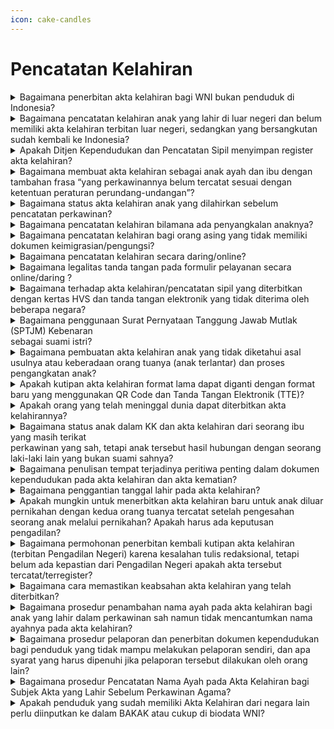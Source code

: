 ```yaml
---
icon: cake-candles
---
```


# Pencatatan Kelahiran

<details>

<summary>Bagaimana penerbitan akta kelahiran bagi WNI bukan penduduk di Indonesia?</summary>

Merujuk Pasal 41 ayat (2) dan Pasal 44 Peraturan Menteri Dalam Negeri Nomor 108 Tahun 2019 diatur bahwa pencatatan kelahiran kepada WNI bukan penduduk yang sedang berkunjung ke Indonesia dilakukan di Disdukcapil Kabupaten/Kota tempat terjadinya peristiwa penting. Akta kelahirannya dapat diterbitkan apabila memenuhi persyaratan sesuai dengan ketentuan Pasal 33 dan 34 Peraturan Presiden Nomor 96 Tahun 2018. Apabila WNI bukan penduduk tersebut belum memiliki NIK dan tidak terdapat dalam database kependudukan, maka akta kelahirannya dapat diterbitkan tanpa NIK.

**Sumber rujukan:**

* Pasal 33 dan Pasal 34 Peraturan Presiden Nomor 96 Tahun 2018 tentang Persyaratan dan Tata Cara Pendaftaran Penduduk dan Pencatatan Sipil. ([link](https://peraturan.go.id/id/perpres-no-96-tahun-2018))
* Pasal 41 ayat (2) dan Pasal 44 Peraturan Menteri Dalam Negeri Nomor 108 Tahun 2019 tentang Peraturan Pelaksanaan Peraturan Presiden Nomor 96 Tahun 2018 tentang Persyaratan dan Tata Cara Pendaftaran Penduduk dan Pencatatan Sipil. ([link](https://peraturan.go.id/id/perpres-no-96-tahun-2018))

{% hint style="success" %}
Dibuat:  23 Juni 2025 10:00 WIB | Perubahan terakhir: 23 Juni 2025 10:00 WIB
{% endhint %}

</details>



<details>

<summary>Bagaimana pencatatan kelahiran anak yang lahir di luar negeri dan belum memiliki akta kelahiran terbitan luar negeri, sedangkan yang bersangkutan sudah kembali ke Indonesia?</summary>

Apabila anak belum memiliki akta kelahiran (dari luar negeri), maka dapat diterbitkan akta kelahirannya di tempat domisili dengan memenuhi persyaratan sesuai ketentuan Pasal 33 dan Pasal 34 Peraturan Presiden Nomor 96 Tahun 2018 serta Surat Dirjen Dukcapil Nomor 470/13287/Dukcapil tanggal 28 September 2021. Tempat lahir pada akta kelahirannya dapat ditulis sesuai dengan permohonan penduduk.

**Sumber rujukan:**

* Pasal 33 dan Pasal 34 Peraturan Presiden Nomor 96 Tahun 2018 tentang Persyaratan dan Tata Cara Pendaftaran Penduduk dan Pencatatan Sipil. ([link](https://peraturan.go.id/id/perpres-no-96-tahun-2018))

- Surat Dirjen Dukcapil yang ditujukan kepada Kepala Dinas Dukcapil di Seluruh Indonesia Nomor: 470/13287/Dukcapil tanggal 28 September 2021 hal Jenis Layanan, Persyaratan dan Penjelasan Pendaftaran Penduduk dan Pencatatan Sipil.

{% hint style="success" %}
Dibuat:  23 Juni 2025 10:00 WIB | Perubahan terakhir: 23 Juni 2025 10:00 WIB
{% endhint %}

</details>



<details>

<summary>Apakah Ditjen Kependudukan dan Pencatatan Sipil menyimpan register akta kelahiran?</summary>

Ditjen Dukcapil tidak menyimpan register akta kelahiran dan berkas permohonan, register disimpan oleh masing-masing Disdukcapil Kabupaten/Kota yang menerbitkan akta kelahiran tersebut.

**Sumber rujukan:**

Surat Dirjen Dukcapil Nomor: 472.11/1771/DUKCAPIL tanggal 27 Januari 2022 kpd Kapolres Metro Jakpus.

{% hint style="success" %}
Dibuat:  23 Juni 2025 10:00 WIB | Perubahan terakhir: 23 Juni 2025 10:00 WIB
{% endhint %}

</details>



<details>

<summary>Bagaimana membuat akta kelahiran sebagai anak ayah dan ibu dengan tambahan frasa “yang perkawinannya belum tercatat sesuai dengan ketentuan peraturan perundang-undangan”?</summary>

a. Berdasarkan Pasal 33 ayat (1) dan Pasal 34 Peraturan Presiden Nomor 96 Tahun 2018 serta&#x20;Surat Dirjen Dukcapil Nomor 470/13287/Dukcapil tanggal 28 September 2021, diatur mengenai persyaratan pencatatan kelahiran, yaitu fotokopi surat keterangan kelahiran, fotokopi buku nikah/kutipan akta perkawinan dan fotokopi KK. Penduduk dapat membuat SPTJM Kebenaran Data Kelahiran (F-2.03) dengan 2 (dua) orang saksi, jika tidak dapat memenuhi persyaratan surat keterangan kelahiran. Penduduk dapat membuat SPTJM Kebenaran Data Pasangan Suami Istri (F-2.04) dengan 2 (dua) orang saksi, jika tidak dapat memenuhi persyaratan buku nikah/kutipan akta perkawinan tetapi status&#x20;hubungan dalam KK menunjukkan sebagai suami istri.

b. Merujuk Pasal 48 ayat (2) Peraturan Menteri Dalam Negeri Nomor 108 Tahun 2019, diatur&#x20;bahwa dalam hal pencatatan kelahiran, penduduk tidak dapat memenuhi persyaratan buku&#x20;nikah/kutipan akta perkawinan dan status hubungan dalam dalam keluarga pada KK menunjukkan status hubungan sebagai suami istri, dicatat dalam akta kelahiran sebagai anak ayah dan ibu dengan tambahan frasa yaitu “yang perkawinannya belum tercatat sesuai dengan ketentuan peraturan perundang-undangan”.\
\
**Sumber rujukan:**

* Pasal 33 dan Pasal 34 Peraturan Presiden Nomor 96 Tahun 2018 tentang Persyaratan dan Tata Cara Pendaftaran Penduduk dan Pencatatan Sipil.
* Pasal 48 ayat (2) Peraturan Menteri Dalam Negeri Nomor 108 Tahun 2019 tentang Peraturan Pelaksanaan Peraturan Presiden Nomor 96 Tahun 2018 tentang Persyaratan dan Tata Cara Pendaftaran Penduduk dan Pencatatan Sipil.
* Peraturan Menteri Dalam Negeri Nomor 109 Tahun 2019 tentang Formulir dan Buku Yang Digunakan Dalam Administrasi Kependudukan.
* Surat Dirjen Dukcapil yang ditujukan kepada Kepala Dinas Dukcapil di Seluruh Indonesia Nomor: 470/13287/Dukcapil tanggal 28 September 2021 hal Jenis Layanan, Persyaratan dan Penjelasan Pendaftaran Penduduk dan Pencatatan Sipil.

{% hint style="success" %}
Dibuat:  23 Juni 2025 10:00 WIB | Perubahan terakhir: 23 Juni 2025 10:00 WIB
{% endhint %}

</details>



<details>

<summary>Bagaimana status akta kelahiran anak yang dilahirkan sebelum pencatatan perkawinan?</summary>

Anak yang dilahirkan sebelum pencatatan perkawinan, yaitu orang tua baru mencatatkan perkawinannya di KUA Kecamatan setelah anak tersebut dilahirkan, maka dalam akta kelahiran dicatat sebagai “anak seorang ibu”.\
\
**Sumber rujukan:**\
Surat Dirjen Dukcapil Nomor: 472.11/431/DUKCAPIL tanggal 16 Januari 2020 kpd Kepala Dinas Dukcapil Kab. Kudus.

{% hint style="success" %}
Dibuat:  23 Juni 2025 10:00 WIB | Perubahan terakhir: 23 Juni 2025 10:00 WIB
{% endhint %}

</details>



<details>

<summary>Bagaimana pencatatan kelahiran bilamana ada penyangkalan anaknya?</summary>

Anak yang dilahirkan dalam ikatan perkawinan yang sah, maka pada prinsipnya dicatat sebagai anak dari ayah dan ibu dalam akta kelahiran. Pada akta kelahiran anak, tidak boleh&#x20;mencantum nama sebagai ayah apabila pada saat anak dimaksud dilahirkan, ibu masih terikat dalam perkawinan yang sah dengan orang lain. Apabila ibu kandung menyangkal anaknya sebagai anak dari mantan suaminya karena sudah berpisah beberapa tahun saat anak tersebut dilahirkan, maka pada akta kelahiran anak dimaksud dapat dicantumkan nama ibunya saja tanpa nama ayah, berdasarkan permohonan dari ibu kandung dan harus membuat surat pernyataan tanggung jawab mutlak (SPTJM) dengan 2 (dua) orang saksi.\
\
**Sumber rujukan:**\
Surat Dirjen Dukcapil Nomor 472.11/7979/DUKCAPIL tanggal 3 Agustus 2020 kpd Kepala Disdukcapil Kab. Kudus.

{% hint style="success" %}
Dibuat:  23 Juni 2025 10:00 WIB | Perubahan terakhir: 23 Juni 2025 10:00 WIB
{% endhint %}

</details>



<details>

<summary>Bagaimana pencatatan kelahiran bagi orang asing yang tidak memiliki dokumen keimigrasian/pengungsi?</summary>

Berdasarkan Pasal 33 ayat (5) Peraturan Presiden Nomor 96 Tahun 2018 diatur bahwa&#x20;pencatatan kelahiran bagi orang asing dilakukan dengan memenuhi persyaratan berupa surat&#x20;keterangan kelahiran, dokumen perjalanan, KTP-el/KITAP/KITAS/visa kunjungan, dan Pasal 77 ayat (1) diatur dalam hal terjadi peristiwa penting yang dialami oleh orang asing yang tidak memiliki dokumen keimigrasian dalam wilayah NKRI dapat diterbitkan surat keterangan oleh Disdukcapil Kabupaten/Kota di tempat terjadinya peristiwa penting. Merujuk ketentuan tersebut, maka bagi orang asing yang memiliki persyaratan berupa dokumen keimigrasian dapat diterbitkan akta kelahiran, sedangkan orang asing yang tidak memiliki dokumen keimigrasian hanya diterbitkan surat keterangan kelahiran.\
\
**Sumber rujukan:**\
Pasal 33 ayat (5) dan Pasal 77 ayat (1) Peraturan Presiden Nomor 96 Tahun 2018 tentang Persyaratan dan Tata Cara Pendaftaran Penduduk dan Pencatatan Sipil.

{% hint style="success" %}
Dibuat:  23 Juni 2025 10:00 WIB | Perubahan terakhir: 23 Juni 2025 10:00 WIB
{% endhint %}

</details>



<details>

<summary>Bagaimana pencatatan kelahiran secara daring/online?</summary>

Berdasarkan Peraturan Menteri Dalam Negeri Nomor 109 Tahun 2019, pada lampirannya mengenai keterangan Formulasi Kalimat dalam Register Akta Kelahiran angka 18 diatur bahwa “nama dan tanda tangan pelapor, dikecualikan bagi pencatatan kelahiran secara online tidak diperlukan tanda tangan pelapor”. Merujuk ketentuan tersebut, maka untuk&#x20;pelayanan pencatatan kelahiran secara daring/online, tidak diperlukan tanda tangan pelapor pada register akta kelahiran. Selanjutnya, apabila penduduk sudah dapat mencetak kutipan akta kelahiran secara mandiri, tidak perlu datang ke Disdukcapil.\
\
**Sumber rujukan:**\
Peraturan Menteri Dalam Negeri Nomor 109 Tahun 2019 tentang Formulir dan Buku yang Digunakan Dalam Administrasi Kependudukan.

{% hint style="success" %}
Dibuat:  23 Juni 2025 10:00 WIB | Perubahan terakhir: 23 Juni 2025 10:00 WIB
{% endhint %}

</details>



<details>

<summary>Bagaimana legalitas tanda tangan pada formulir pelayanan secara online/daring ?</summary>

Berdasarkan :

a. Pasal 3 Peraturan Menteri Dalam Negeri Nomor 104 Tahun 2019, diatur bahwa dokumen aktif dalam penyelenggaraan pendaftaran penduduk dan pencatatan sipil meliputi antara lain formulir pendaftaran penduduk dan formulir pencatatan sipil yang telah diisi oleh penduduk.

b. Peraturan Menteri Dalam Negeri Nomor 108 Tahun 2019, yang intinya diatur bahwa layanan&#x20;pendaftaran penduduk dan pencatatan sipil dilakukan dengan tata cara antara lain “penduduk/pemohon mengisi dan menandatangani formulir”.

c. Peraturan Menteri Dalam Negeri Nomor 109 Tahun 2019, diatur bahwa setiap format formulir pelayanan pendaftaran penduduk dan formulir pencatatan sipil tersedia “tempat/kolom tanda tangan penduduk/pemohon”. Memperhatikan ketentuan di atas bahwa dalam pelayanan pendaftaran penduduk dan pencatatan sipil termasuk pelayanan secara online/daring, formulir harus ditandatangani oleh penduduk/pemohon sebagai bukti persetujuan dan pengakuan atas kebenaran isi formulir tersebut.\
\
**Sumber rujukan:**

* Pasal 3 Peraturan Menteri Dalam Negeri Nomor 104 Tahun 2019
* Peraturan Menteri Dalam Negeri Nomor 108 Tahun 2019
* Peraturan Menteri Dalam Negeri Nomor 109 Tahun 2019 tentang Formulir dan Buku yang Digunakan Dalam Administrasi Kependudukan

{% hint style="success" %}
Dibuat:  23 Juni 2025 10:00 WIB | Perubahan terakhir: 23 Juni 2025 10:00 WIB
{% endhint %}

</details>



<details>

<summary>Bagaimana terhadap akta kelahiran/pencatatan sipil yang diterbitkan dengan kertas HVS dan tanda tangan elektronik yang tidak diterima oleh beberapa negara?</summary>

Kementerian Luar Negeri telah menyampaikan Nota Diplomatik Nomor D/01701/08/2020/64 dan Nomor D/01744/08/2020/64 kepada seluruh Perwakilan Negara Asing dan Organisasi Internasional di Indonesia yang intinya menyampaikan bahwa Kutipan Akta Pencatatan Sipil menggunakan kertas HVS 80gram ukuran A4 dan ditandatangani secara elektronik. Selanjutnya, berdasarkan Surat Dirjen Dukcapil Nomor 471.13/5410/DUKCAPIL tanggal 22 April 2021, disampaikan bahwa:

a. Merujuk ketentuan Pasal 11 Undang-Undang Nomor 23 Tahun 2006 dan Pasal 11 Peraturan&#x20;Menteri Dalam Negeri Nomor 119 Tahun 2017, telah diatur antara lain bahwa Kepala Disdukcapil dapat membuat dan menandatangani keterangan pencatatan sipil.

b. Kepala Disdukcapil dapat menerbitkan surat keterangan pencatatan sipil mengenai keabsahan kutipan akta pencatatan sipil guna kepentingan legalisasi untuk kedutaan Jerman&#x20;khusus dokumen kependudukan yang telah diterbitkan dengan kertas HVS dan tanda tangan&#x20;elektronik.\
\
**Sumber rujukan:**

* Pasal 11 Undang-Undang Nomor 23 Tahun 2006 tentang Administrasi Kependudukan.
* Pasal 11 Peraturan Menteri Dalam Negeri Nomor 119 Tahun 2017 tentang Pengangkatan dan Pemberhentian Serta Tugas Pokok Pejabat Pencatatan Sipil dan Petugas Registrasi.
* Surat Dirjen Dukcapil yang ditujukan kepada Kepala Dinas Dukcapil di seluruh Indonesia Nomor: 471.13/5410/Dukcapil tanggal 22 April 2021 hal Legalisasi Dokumen Pencatatan Sipil yang diterbitkan dengan Kertas HVS dan Tanda Tangan Elektronik yang akan dipergunakan di Luar Negeri.

{% hint style="success" %}
Dibuat:  23 Juni 2025 10:00 WIB | Perubahan terakhir: 23 Juni 2025 10:00 WIB
{% endhint %}

</details>



<details>

<summary>Bagaimana penggunaan Surat Pernyataan Tanggung Jawab Mutlak (SPTJM) Kebenaran<br>sebagai suami istri?</summary>

Berdasarkan Pasal 34 Peraturan Presiden Nomor 96 Tahun 2018 dan Pasal 48 ayat (2) Peraturan Menteri Dalam Negeri Nomor 108 Tahun 2019, yang intinya diatur bahwa penduduk dapat membuat SPTJM kebenaran data dengan diketahui 2 (dua) orang saksi apabila tidak memiliki buku nikah/kutipan akta perkawinan atau bukti lain yang sah tetapi status hubungan dalam KK menunjukan sebagai suami istri.&#x20;Selanjutnya dicatat dalam register akta kelahiran dan kutipan akta kelahiran sebagai anak ayah dan ibu dengan tambahan frasa yaitu yang “perkawinannya belum tercatat sesuai dengan ketentuan peraturan perundang-undangan”.\
\
**Sumber rujukan:**

* Pasal 34 Peraturan Presiden Nomor 96 Tahun 2018 tentang Persyaratan dan Tata Cara Pendaftaran Penduduk dan Pencatatan Sipil.
* Pasal 48 ayat (2) Peraturan Menteri Dalam Negeri Nomor 108 Tahun 2019 tentang Peraturan Pelaksanaan Peraturan Presiden Nomor 96 Tahun 2018 tentang Persyaratan dan Tata Cara Pendaftaran Penduduk dan Pencatatan Sipil.

{% hint style="success" %}
Dibuat:  23 Juni 2025 10:00 WIB | Perubahan terakhir: 23 Juni 2025 10:00 WIB
{% endhint %}

</details>



<details>

<summary>Bagaimana pembuatan akta kelahiran anak yang tidak diketahui asal usulnya atau keberadaan orang tuanya (anak terlantar) dan proses pengangkatan anak?</summary>

Berdasarkan Pasal 33 Peraturan Presiden Nomor 96 Tahun 2018 diatur bahwa pencatatan&#x20;kelahiran bagi anak yang tidak diketahui asal usulnya/keberadaan orang tuanya (anak terlantar) dilaksanakan berdasarkan Berita Acara Pemeriksaan Kepolisian atau Surat Pernyataan Tanggung Jawab Mutlak Kebenaran Data Kelahiran (F-2.03) yang ditandatangani oleh wali/penanggung jawab anak tersebut dengan 2 (dua) orang saksi. Merujuk Pasal 47 Peraturan Presiden Nomor 96 Tahun 2018 diatur bahwa salah satu persyaratan dalam pencatatan pengangkatan anak yaitu kutipan akta kelahiran anak. Dengan demikian dalam&#x20;pelaksanaan pencatatan pengangkatan anak, maka anak harus memiliki akta kelahiran terlebih dahulu, karena pencatatan pengangkatan anak dilaksanakan dengan membuat catatan pinggir pada akta kelahiran. Anak yang tidak diketahui asal usulnya atau keberadaan orang tuanya, dapat menjadi anggota keluarga pada Kartu Keluarga wali/yang bertanggung&#x20;jawab terhadap anak tersebut atau pengurus panti asuhan.\
\
**Sumber rujukan:**

* Pasal 33 dan Pasal 47 Peraturan Presiden Nomor 96 Tahun 2018 tentang Persyaratan dan Tata Cara Pendaftaran Penduduk dan Pencatatan Sipil.
* Peraturan Menteri Dalam Negeri Nomor 109 Tahun 2019 tentang Formulir dan Buku Yang Digunakan Dalam Administrasi Kependudukan.

{% hint style="success" %}
Dibuat:  23 Juni 2025 10:00 WIB | Perubahan terakhir: 23 Juni 2025 10:00 WIB
{% endhint %}

</details>



<details>

<summary>Apakah kutipan akta kelahiran format lama dapat diganti dengan format baru yang menggunakan QR Code dan Tanda Tangan Elektronik (TTE)?</summary>

a. Berdasarkan Pasal 66 ayat (2) Undang-Undang Nomor 23 Tahun 2006 diatur bahwa akta&#x20;pencatatan sipil berlaku selamanya.&#x20;

b. Merujuk ketentuan Pasal 92 Peraturan Menteri Dalam Negeri Nomor 108 Tahun 2019, diatur&#x20;bahwa kutipan akta pencatatan sipil dapat diterbitkan kembali karena rusak, hilang atau&#x20;berada dalam penguasaan salah satu pihak yang bersengketa.

c. Sehubungan dengan ketentuan pada huruf a dan b, maka:

1. Kutipan akta kelahiran format lama yang ditandatangani secara manual tanpa QR   &#x20;Code/TTE tetap berlaku, sehingga pada prinsipnya tidak perlu diganti atau diterbitkan   &#x20;kembali menggunakan QR Code/TTE Diminta kepada Disdukcapil Kabupaten/Kota   &#x20;agar aktif menjelaskan kepada masyarakat, lembaga terkait termasuk perusahaan   &#x20;penyalur tenaga kerja, mengenai ketentuan tersebut di atas.
2. Apabila lembaga atau perusahaan penerima Pekerja Migran Indonesia (PMI) di luar   &#x20;negeri tetap mensyaratkan kutipan akta kelahiran yang menggunakan QR Code/TTE, maka untuk kepentingan penduduk tersebut kutipan akta kelahirannya dapat diterbitkan kembali menggunakan QR Code/TTE, berdasarkan permohonan penduduk dan membuat surat pernyataan 2 (dua) orang saksi serta kutipan akta kelahiran yang lama ditarik dari   &#x20;penduduk/subyek akta.

**Sumber rujukan:**\
Surat Dirjen Dukcapil Nomor 400.8.2.2/4789/DUKCAPIL tanggal 13 Maret 2023 kpd&#x20;Kepala Dinas Pemberdayaan Masyarakat, Desa, Kependudukan dan Pencatatan Sipil Provinsi Jawa Tengah.

{% hint style="success" %}
Dibuat:  23 Juni 2025 10:00 WIB | Perubahan terakhir: 23 Juni 2025 10:00 WIB
{% endhint %}

</details>



<details>

<summary>Apakah orang yang telah meninggal dunia dapat diterbitkan akta kelahirannya?</summary>

a. Berdasarkan ketentuan Pasal 27 ayat (1) dan (2) Nomor 24 tahun 2013, intinya diatur bahwa setiap kelahiran wajib dilaporkan oleh penduduk kepada instansi pelaksana (Disdukcapil Kabupaten/Kota) setempat paling lama 60 (enam puluh) hari sejak dilahirkan untuk diterbitkan akta kelahiran.

b. Merujuk ketentuan Pasal 44 ayat (1) Undang-Undang Nomor 24 Tahun 2013, diatur bahwa&#x20;setiap kematian wajib dilaporkan kepada instansi pelaksana untuk diterbitkan akta kematian.

c. Berdasarkan ketentuan tersebut di atas, maka akta kelahiran diterbitkan untuk penduduk yang masih hidup, sedangkan bagi yang sudah meninggal dunia diterbitkan akta kematian. Penduduk yang sudah meninggal dunia statusnya diubah menjadi mati (kode/flag 1) dalam database kependudukan dan dihapus datanya sebagai anggota keluarga dalam Kartu Keluarga (KK).&#x20;

**Sumber rujukan:**

* Pasal 27 ayat (1), ayat (2) dan Pasal 44 ayat (1) Undang-Undang Nomor 24 Tahun 2013 tentang Perubahan atas Undang-Undang Nomor 23 Tahun 2006 tentang Administrasi Kependudukan.
* Surat Dirjen Dukcapil Nomor: 400.8.2.2/4115/DUKCAPIL tanggal 3 Mei 2023 kpd Saudara Benediktus Beke (Penduduk).

{% hint style="success" %}
Dibuat:  23 Juni 2025 10:00 WIB | Perubahan terakhir: 23 Juni 2025 10:00 WIB
{% endhint %}

</details>



<details>

<summary>Bagaimana status anak dalam KK dan akta kelahiran dari seorang ibu yang masih terikat<br>perkawinan yang sah, tetapi anak tersebut hasil hubungan dengan seorang laki-laki lain yang bukan suami sahnya?</summary>

a. Anak yang dilahirkan dalam ikatan perkawinan yang sah, pada prinsipnya dicatat sebagai anak dari ayah dan ibu dalam KK dan akta kelahiran.

b. Apabila ibu kandung menyangkal anaknya sebagal anak biologis dari suaminya dan&#x20;suaminya juga menyangkal, maka dalam KK dan akta kelahiran anaknya dapat dicantumkan nama ibunya saja, berdasarkan permohonan dan membuat SPTJM dengan 2 (dua) orang saksi.

**Sumber rujukan:**

* Peraturan Menteri Dalam Negeri Nomor 109 Tahun 2019 tentang Formulir dan Buku Yang Digunakan Dalam Administrasi Kependudukan.
* Surat Dirjen Dukcapil Nomor 472.11/17383/DUKCAPIL tanggal 16 Desember 2023 kpd Kadis Dukcapil Kab. Banyumas.

{% hint style="success" %}
Dibuat:  23 Juni 2025 10:00 WIB | Perubahan terakhir: 23 Juni 2025 10:00 WIB
{% endhint %}

</details>



<details>

<summary>Bagaimana penulisan tempat terjadinya peritiwa penting dalam dokumen kependudukan pada akta kelahiran dan akta kematian?</summary>

Berdasarkan Petunjuk pengisian Formulir Pelaporan Pencatatan Sipil di Dalam Wilayah NKRI&#x20;(F-2.01) dan Formulasi Kalimat Register Akta Kelahiran (F-2.14) berdasarkan Peraturan Menteri Dalam Negeri Nomor 109 Tahun 2019 tentang Formulir dan Buku Yang Digunakan Dalam Administrasi Kependudukan, diatur bahwa penulisan tempat terjadinya peristiwa penting (seperti: tempat lahir, mati) diisi nama kabupaten/kota, dengan penjelasan:

a. Peristiwa penting yang terjadi di kabupaten/kota, maka tempat terjadinya ditulis nama&#x20;“kabupaten/kota” dalam dokumen kependudukan, contohnya Kabupaten Tangerang dan Kota Tangerang.

b. Khusus untuk peristiwa penting yang terjadi di Provinsi DKI Jakarta, maka tempat terjadinya ditulis Jakarta dalam dokumen kependudukan.

c. Peristiwa penting yang terjadi di luar Wilayah Negara Kesatuan Republik Indonesia, tempat&#x20;terjadinya peristiwa ditulis “nama kota/setingkat dan nama negara” dalam dokumen kependudukan, contohnya Tawau Malaysia. Dengan demikian, nama kabupaten/kota sebagai tempat lahir yang tercantum pada akta kelahiran dan akta kematian, tidak dapat diubah menjadi nama desa/kelurahan atau nama lainnya sesuai dengan yang tercantum dalam ijazah pendidikan.

**Sumber rujukan:**

* Peraturan Menteri Dalam Negeri Nomor 109 Tahun 2019 tentang Formulir dan Buku Yang Digunakan Dalam Administrasi Kependudukan.
* Surat Dirjen Dukcapil No. 472.11/16843/DUKCAPIL tgl 8 Desember 2021 kpd Kadis Dukcapil Kab OKU Timur;
* Surat Dirjen Dukcapil Nomor 400.8.2.15/2350//DUKCAPIL tgl 27 Februari 2024 kpd Kepala Dinas/Biro yg membidangi Dukcapil Provinsi, Kab/Kota di seluruh Indonesia.

{% hint style="success" %}
Dibuat:  23 Juni 2025 10:00 WIB | Perubahan terakhir: 23 Juni 2025 10:00 WIB
{% endhint %}

</details>



<details>

<summary>Bagaimana penggantian tanggal lahir pada akta kelahiran?</summary>

Bahwa perubahan/penggantian tanggal lahir tidak dapat dilakukan hanya berdasarkan surat&#x20;pemberkatan gereja, karena semua dokumen lainnya yang dimiliki, yaitu KK dan KTPel sudah sama tercantum tanggal lahir yang sama, sehingga termasuk kategori penggantian tanggal lahir. Penggantian tanggal lahir tersebut, harus berdasarkan penetapan pengadilan.

**Sumber rujukan:**\
Surat Dirjen Dukcapil No. 472.11/9028/DUKCAPIL tanggal 15 Juli 2021 kpd Kepala Dinas Dukcapil Kota Batam.

{% hint style="success" %}
Dibuat:  23 Juni 2025 10:00 WIB | Perubahan terakhir: 23 Juni 2025 10:00 WIB
{% endhint %}

</details>



<details>

<summary>Apakah mungkin untuk menerbitkan akta kelahiran baru untuk anak diluar pernikahan dengan kedua orang tuanya tercatat setelah pengesahan seorang anak melalui pernikahan? Apakah harus ada keputusan pengadilan?</summary>

Harus melalui penetapan pengadilan bagi anak yang lahir sebelum orang tuanya melaksanakan perkawinan sah menurut hukum agama/kepercayaan terhadap Tuhan YME, sebagaimana diatur dalam Pasal 52 Peraturan Presiden Nomor 96 Tahun 2019 diatur bahwa Pencatatan pengesahan anak Penduduk yang dilahirkan sebelum orang tuanya melaksanakan perkawinan sah menurut hukum agama atau kepercayaan terhadap Tuhan YME dilakukan berdasarkan penetapan pengadilan. Pejabat Pencatatan Sipil membuat catatan pinggir pada register akta kelahiran maupun pada kutipan akta kelahiran.&#x20;

**Sumber rujukan:**\
Pasal 52 Peraturan Presiden Nomor 96 Tahun 2018 tentang Persyaratan dan Tata Cara Pendaftaran Penduduk dan Pencatatan Sipil.

</details>



<details>

<summary>Bagaimana permohonan penerbitan kembali kutipan akta kelahiran (terbitan Pengadilan Negeri) karena kesalahan tulis redaksional, tetapi belum ada kepastian dari Pengadilan Negeri apakah akta tersebut tercatat/terregister?</summary>

Terkait kondisi tersebut apabila register aktanya tidak ditemukan maka Disdukcapil Kabupaten/Kota dapat menerbitkan kembali registernya berdasarkan kutipan atau fotokopi kutipan akta kelahiran tersebut sebagaimana ketentuan Pasal 90 dan 91 Peraturan Menteri Dalam Negeri Nomor 108 Tahun 2019. Selanjutnya dilakukan penerbitan kembali dan pembetulan kutipan akta kelahiran dimaksud.&#x20;

**Sumber rujukan:**

* Pasal 90 dan 91 Peraturan Menteri Dalam Negeri Nomor 108 Tahun 2019 tentang Peraturan Pelaksanaan Peraturan Presiden Nomor 96 Tahun 2018 tentang Persyaratan dan Tata Cara Pendaftaran Penduduk dan Pencatatan Sipil.
* Surat Dirjen Dukcapil No. 472.11/9028/DUKCAPIL tanggal 15 Juli 2021 kpd Kadis Dukcapil Kota Batam.

{% hint style="success" %}
Dibuat:  23 Juni 2025 10:00 WIB | Perubahan terakhir: 23 Juni 2025 10:00 WIB
{% endhint %}

</details>



<details>

<summary>Bagaimana cara memastikan keabsahan akta kelahiran yang telah diterbitkan?</summary>

Untuk memastikan kebenaran seluruh data akta kelahiran maupun dokumen lain yang diterbitkan oleh Disdukcapil, agar berkoordinasi langsung kepada Disdukcapil yang menerbitkan akta kelahiran atau dokumen yang dimaksud karena Ditjen Kependudukan&#x20;dan Pencatatan Sipil tidak menyimpan arsip dokumen kependudukan termasuk register akta kelahiran, KK atau dokumen lainnya.&#x20;

**Sumber rujukan:**\
Surat Dirjen Dukcapil No. 400.8.2.1/16400/Dukcapil tanggal 14 November 2023 kpd Abraham Rodo Law Office

{% hint style="success" %}
Dibuat:  23 Juni 2025 10:00 WIB | Perubahan terakhir: 23 Juni 2025 10:00 WIB
{% endhint %}

</details>



<details>

<summary>Bagaimana prosedur penambahan nama ayah pada akta kelahiran bagi anak yang lahir dalam perkawinan sah namun tidak mencantumkan nama ayahnya pada akta kelahiran?</summary>

Prosedur penambahan nama ayah pada akta kelahiran bagi anak yang lahir dalam perkawinan sah namun tidak mencantumkan nama ayahnya pada akta kelahiran dilakukan melalui beberapa tahap sebagai berikut:\
a. Pembatalan Akta Kelahiran: Berdasarkan Pasal 72 Undang-Undang Nomor 23 Tahun 2006,&#x20;pembatalan akta pencatatan sipil dilakukan berdasarkan putusan pengadilan yang telah mempunyai kekuatan hukum tetap. Selanjutnya&#x20;merujuk ketentuan Pasal 89 ayat (2) dan ayat (4) Peraturan Menteri Dalam Negeri Nomor 108 Tahun 2019 diatur bahwa pembatalan akta pencatatan sipil juga dapat dilakukan tanpa melalui pengadilan (Contrarius Actus).

b. Pembatalan Akta Kelahiran yang Tidak Mencantumkan Nama Ayah: Untuk kasus anak&#x20;yang lahir dalam perkawinan sah (orag tuanya memiliki buku nikah) namun pada akta kelahirannya tidak mencantumkan nama ayahnya, akta tersebut dapat dibatalkan sesuai dengan ketentuan pembatalan yang disebutkan di atas.

c. Penerbitan Akta Kelahiran Baru: Setelah akta kelahiran tersebut dibatalkan, maka berdasarkan permohonan diterbitkan kembali akta kelahiran yang baru dengan mencantumkan nama ayahnya. Pada akta kelahiran yang baru ini, nama ayah akan dicantumkan dan ditulis sebagai Warga Negara Indonesia (WNI) karena pada dokumen&#x20;kependudukan dan paspor yang dimiliki berstatus sebagai WNI.

d. Koordinasi dengan Kementerian Hukum dan HAM: Jika masih ada keraguan mengenai status kewarganegaraan anak-anak tersebut, maka perlu segera berkoordinasi dengan Kementerian Hukum dan HAM untuk memastikan status kewarganegaraan mereka.&#x20;Dengan mengikuti prosedur di atas, penambahan nama ayah pada akta kelahiran dapat dilakukan sesuai dengan ketentuan hukum yang berlaku.

**Sumber rujukan:**

* Undang-Undang Nomor 23 Tahun 2006;
* Peraturan Menteri Dalam Negeri Nomor 108 Tahun 2019;
* Surat Dirjen Dukcapil No. 400.2.2/1790/DUKCAPIL tgl 12 Februari 2024 kepada Kepala Dinas Kependudukan dan Pencatatan Sipil Provinsi DKI Jakarta tentang Penambahan Nama Ayah pada Akta Kelahiran

{% hint style="success" %}
Dibuat:  23 Juni 2025 10:00 WIB | Perubahan terakhir: 23 Juni 2025 10:00 WIB
{% endhint %}

</details>



<details>

<summary>Bagaimana prosedur pelaporan dan penerbitan dokumen kependudukan bagi penduduk yang tidak mampu melakukan pelaporan sendiri, dan apa syarat yang harus dipenuhi jika pelaporan tersebut dilakukan oleh orang lain?</summary>

Prosedur pelaporan dan penerbitan dokumen kependudukan bagi penduduk yang tidak mampu melakukan pelaporan sendiri diatur dalam Pasal 66 ayat (1) dan ayat (2) Peraturan Presiden Nomor 96 Tahun 2018. Berdasarkan ketentuan ini, penduduk yang tidak mampu melaporkan sendiri (karena umur, sakit keras, cacat fisik, atau cacat mental) dapat dibantu oleh Disdukcapil Kabupaten/Kota, UPT Disdukcapil Kabupaten/Kota, dan Perwakilan Republik&#x20;Indonesia, atau meminta bantuan kepada orang lain.

Jika pelaporan dilakukan oleh orang lain,&#x20;diperlukan surat kuasa dalam pelayanan administrasi kependudukan (F-1.07) yang ditandatangani oleh penduduk yang memberikan kuasa dan penduduk yang diberikan kuasa. Format surat kuasa ini diatur dalam lampiran Peraturan Menteri Dalam Negeri Nomor 109 Tahun 2019.

Dengan demikian, penerbitan dokumen kependudukan dapat diwakilkan oleh orang lain selama penduduk yang bersangkutan tidak mampu melakukan pelaporan sendiri dan telah melengkapi surat kuasa (F-1.07) yang ditandatangani sesuai ketentuan yang berlaku. Namun, surat kuasa yang tidak sesuai dengan format yang telah ditetapkan,&#x20;tidak dapat digunakan dalam pelayanan administrasi kependudukan. Selain itu, ketelitian dalam verifikasi dan validasi kelengkapan dokumen sangat penting untuk menghindari penerbitan dokumen yang tidak sah, seperti contoh yang terjadi pada kasus penerbitan Kartu Keluarga yang harus dibatalkan karena ketidakcocokan masa berlaku ITAP.&#x20;

**Sumber rujukan:**

* Peraturan Presiden Nomor 96 Tahun 2018 tentang Persyaratan dan Tata Cara Pendaftaran Penduduk dan Pencatatan Sipil;
* Peraturan Menteri Dalam Negeri Nomor 109 Tahun 2019 tentang Formulir dan Buku yang Digunakan dalam Administrasi Kependudukan;
* Surat Dirjen Dukcapil No. 400.8.2.15/3670/Dukcapil tgl 20 Maret 2024 kepada Kepala Disdukcapil Kota Tomohon tentang Penyampaian arahan atas permaslahan penerbitan dokumen kependudukan.

{% hint style="success" %}
Dibuat:  23 Juni 2025 10:00 WIB | Perubahan terakhir: 23 Juni 2025 10:00 WIB
{% endhint %}

</details>



<details>

<summary>Bagaimana prosedur Pencatatan Nama Ayah pada Akta Kelahiran bagi Subjek Akta yang Lahir Sebelum Perkawinan Agama?</summary>

Berdasarkan Peraturan Menteri Dalam Negeri Nomor 108 Tahun 2019, pada:

a. Pasal 48 ayat (2) diatur bahwa dalam hal pencatatan kelahiran tidak dapat memenuhi&#x20;persyaratan berupa buku nikah/kutipan akta perkawinan atau bukti lain yang sah; dan status&#x20;hubungan dalam keluarga pada Kartu Keluarga menunjukkan status hubungan perkawinan sebagai suami istri, dilakukan pencatatan dalam Register Akta Kelahiran dan Kutipan Akta Kelahiran sebagai Anak Ayah dan Ibu dengan tambahan Frasa, yaitu:&#x20;yang perkawinannya belum tercatat sesuai dengan ketentuan peraturan perundang-undangan.

b. Pasal 87 (2) huruf d dan e, disebutkan bahwa pencatatan Pembetulan Akta Pencatatan Sipil dilakukan oleh Pejabat Pencatatan Sipil dengan membuat Catatan Pinggir pada Register Akta Pencatatan Sipil mengenai pembetulan Akta, menerbitkan kembali Kutipan Akta Pencatatan Sipil dan mencabut Kutipan Akta Pencatatan Sipil dari subjek akta.&#x20;

Berdasarkan ketentuan tersebut, Akta Kelahiran dapat diperbarui untuk mencantumkan kedua orangtuanya dengan tambahan frasa yang dimaksud. Hal ini dapat dilakukan jika saat anak dilahirkan, orangtuanya sudah menunjukkan status sebagai suami istri dalam Kartu Keluarga, dengan membuat Surat Pernyataan Tanggung Jawab Mutlak (SPTJM) Kebenaran sebagai Pasangan Suami Istri (F-2.04). Proses ini melibatkan Pejabat Pencatatan Sipil yang&#x20;akan membuat Catatan Pinggir pada Register Akta Kelahiran, menerbitkan kembali Kutipan Akta Kelahiran dengan perubahan yang sesuai, dan mencabut Kutipan Akta Kelahiran lama dari subjek akta.

**Sumber rujukan:**

* Peraturan Menteri Dalam Negeri Nomor 108 Tahun 2019 tentang Peraturan Pelaksanaan Peraturan Presiden Nomor 96 Tahun 2018 tentang Persyaratan dan Tata Cara Pendaftaran Penduduk dan Pencatatan Sipil;
* Surat Dirjen Dukcapil Nomor 400.8.2.2/10168/DUKCAPIL tgl 5 Juli 2024 kepada Kepala Dinas Dukcapil Provinsi DKI Jakarta tentang Pembetulan Akta Kelahiran.

{% hint style="success" %}
Dibuat:  23 Juni 2025 10:00 WIB | Perubahan terakhir: 23 Juni 2025 10:00 WIB
{% endhint %}

</details>



<details>

<summary>Apakah penduduk yang sudah memiliki Akta Kelahiran dari negara lain perlu diinputkan ke dalam BAKAK atau cukup di biodata WNI?</summary>

Cukup direkam datanya dalam database kependudukan dan diterbitkan surat keterangan&#x20;pelaporan kelahiran dari luar negeri. Dengan demikian, tidak perlu diinputkan ke dalam Biodata Penduduk Kepemilikan Akta Kelahiran (BAKAK), tetapi cukup memastikan bahwa biodata WNI tersebut diperbarui dengan informasi yang sesuai dan lengkap.

**Sumber rujukan:**\
Rapat Koordinasi Nasional Kependudukan dan Pencatatan Sipil Tahun 2024, Batam, 27 s.d. Februari 2024.

{% hint style="success" %}
Dibuat:  23 Juni 2025 10:00 WIB | Perubahan terakhir: 23 Juni 2025 10:00 WIB
{% endhint %}

</details>
